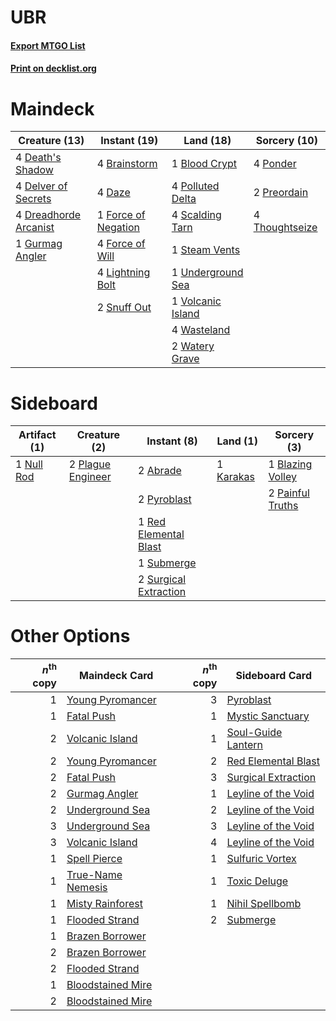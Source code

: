 # UBR

#### [Export MTGO List](../collection/UBR/UBR.txt)
#### [Print on decklist.org](http://decklist.org/?deckmain=1%09Blood%20Crypt%0A4%09Brainstorm%0A4%09Daze%0A4%09Death's%20Shadow%0A4%09Delver%20of%20Secrets%0A4%09Dreadhorde%20Arcanist%0A1%09Force%20of%20Negation%0A4%09Force%20of%20Will%0A1%09Gurmag%20Angler%0A4%09Lightning%20Bolt%0A4%09Polluted%20Delta%0A4%09Ponder%0A2%09Preordain%0A4%09Scalding%20Tarn%0A2%09Snuff%20Out%0A1%09Steam%20Vents%0A4%09Thoughtseize%0A1%09Underground%20Sea%0A1%09Volcanic%20Island%0A4%09Wasteland%0A2%09Watery%20Grave&deckside=2%09Abrade%0A1%09Blazing%20Volley%0A1%09Karakas%0A1%09Null%20Rod%0A2%09Painful%20Truths%0A2%09Plague%20Engineer%0A2%09Pyroblast%0A1%09Red%20Elemental%20Blast%0A1%09Submerge%0A2%09Surgical%20Extraction)
# Maindeck

|                                         Creature (13)                                          |                                         Instant (19)                                         |                                         Land (18)                                         |                                      Sorcery (10)                                       |
|------------------------------------------------------------------------------------------------|----------------------------------------------------------------------------------------------|-------------------------------------------------------------------------------------------|-----------------------------------------------------------------------------------------|
|4 [Death's Shadow](http://gatherer.wizards.com/Pages/Card/Details.aspx?multiverseid=425889)     |4 [Brainstorm](http://gatherer.wizards.com/Pages/Card/Details.aspx?multiverseid=3897)         |1 [Blood Crypt](http://gatherer.wizards.com/Pages/Card/Details.aspx?multiverseid=97102)    |4 [Ponder](http://gatherer.wizards.com/Pages/Card/Details.aspx?multiverseid=451051)      |
|4 [Delver of Secrets](http://gatherer.wizards.com/Pages/Card/Details.aspx?multiverseid=226749)  |4 [Daze](http://gatherer.wizards.com/Pages/Card/Details.aspx?multiverseid=189255)             |4 [Polluted Delta](http://gatherer.wizards.com/Pages/Card/Details.aspx?multiverseid=405104)|2 [Preordain](http://gatherer.wizards.com/Pages/Card/Details.aspx?multiverseid=405347)   |
|4 [Dreadhorde Arcanist](http://gatherer.wizards.com/Pages/Card/Details.aspx?multiverseid=461052)|1 [Force of Negation](http://gatherer.wizards.com/Pages/Card/Details.aspx?multiverseid=464001)|4 [Scalding Tarn](http://gatherer.wizards.com/Pages/Card/Details.aspx?multiverseid=405107) |4 [Thoughtseize](http://gatherer.wizards.com/Pages/Card/Details.aspx?multiverseid=438676)|
|1 [Gurmag Angler](http://gatherer.wizards.com/Pages/Card/Details.aspx?multiverseid=391850)      |4 [Force of Will](http://gatherer.wizards.com/Pages/Card/Details.aspx?multiverseid=3107)      |1 [Steam Vents](http://gatherer.wizards.com/Pages/Card/Details.aspx?multiverseid=405109)   |                                                                                         |
|                                                                                                |4 [Lightning Bolt](http://gatherer.wizards.com/Pages/Card/Details.aspx?multiverseid=806)      |1 [Underground Sea](http://gatherer.wizards.com/Pages/Card/Details.aspx?multiverseid=886)  |                                                                                         |
|                                                                                                |2 [Snuff Out](http://gatherer.wizards.com/Pages/Card/Details.aspx?multiverseid=201794)        |1 [Volcanic Island](http://gatherer.wizards.com/Pages/Card/Details.aspx?multiverseid=887)  |                                                                                         |
|                                                                                                |                                                                                              |4 [Wasteland](http://gatherer.wizards.com/Pages/Card/Details.aspx?multiverseid=413790)     |                                                                                         |
|                                                                                                |                                                                                              |2 [Watery Grave](http://gatherer.wizards.com/Pages/Card/Details.aspx?multiverseid=405114)  |                                                                                         |


# Sideboard

|                                    Artifact (1)                                     |                                        Creature (2)                                        |                                          Instant (8)                                           |                                      Land (1)                                      |                                        Sorcery (3)                                        |
|-------------------------------------------------------------------------------------|--------------------------------------------------------------------------------------------|------------------------------------------------------------------------------------------------|------------------------------------------------------------------------------------|-------------------------------------------------------------------------------------------|
|1 [Null Rod](http://gatherer.wizards.com/Pages/Card/Details.aspx?multiverseid=383034)|2 [Plague Engineer](http://gatherer.wizards.com/Pages/Card/Details.aspx?multiverseid=464049)|2 [Abrade](http://gatherer.wizards.com/Pages/Card/Details.aspx?multiverseid=430772)             |1 [Karakas](http://gatherer.wizards.com/Pages/Card/Details.aspx?multiverseid=413782)|1 [Blazing Volley](http://gatherer.wizards.com/Pages/Card/Details.aspx?multiverseid=426821)|
|                                                                                     |                                                                                            |2 [Pyroblast](http://gatherer.wizards.com/Pages/Card/Details.aspx?multiverseid=4083)            |                                                                                    |2 [Painful Truths](http://gatherer.wizards.com/Pages/Card/Details.aspx?multiverseid=401981)|
|                                                                                     |                                                                                            |1 [Red Elemental Blast](http://gatherer.wizards.com/Pages/Card/Details.aspx?multiverseid=814)   |                                                                                    |                                                                                           |
|                                                                                     |                                                                                            |1 [Submerge](http://gatherer.wizards.com/Pages/Card/Details.aspx?multiverseid=21296)            |                                                                                    |                                                                                           |
|                                                                                     |                                                                                            |2 [Surgical Extraction](http://gatherer.wizards.com/Pages/Card/Details.aspx?multiverseid=397706)|                                                                                    |                                                                                           |


# Other Options

|*n*<sup>th</sup> copy|                                       Maindeck Card                                        |*n*<sup>th</sup> copy|                                        Sideboard Card                                        |
|--------------------:|--------------------------------------------------------------------------------------------|--------------------:|----------------------------------------------------------------------------------------------|
|                    1|[Young Pyromancer](http://gatherer.wizards.com/Pages/Card/Details.aspx?multiverseid=426592) |                    3|[Pyroblast](http://gatherer.wizards.com/Pages/Card/Details.aspx?multiverseid=4083)            |
|                    1|[Fatal Push](http://gatherer.wizards.com/Pages/Card/Details.aspx?multiverseid=423724)       |                    1|[Mystic Sanctuary](http://gatherer.wizards.com/Pages/Card/Details.aspx?multiverseid=473209)   |
|                    2|[Volcanic Island](http://gatherer.wizards.com/Pages/Card/Details.aspx?multiverseid=887)     |                    1|[Soul-Guide Lantern](http://gatherer.wizards.com/Pages/Card/Details.aspx?multiverseid=476488) |
|                    2|[Young Pyromancer](http://gatherer.wizards.com/Pages/Card/Details.aspx?multiverseid=426592) |                    2|[Red Elemental Blast](http://gatherer.wizards.com/Pages/Card/Details.aspx?multiverseid=814)   |
|                    2|[Fatal Push](http://gatherer.wizards.com/Pages/Card/Details.aspx?multiverseid=423724)       |                    3|[Surgical Extraction](http://gatherer.wizards.com/Pages/Card/Details.aspx?multiverseid=397706)|
|                    2|[Gurmag Angler](http://gatherer.wizards.com/Pages/Card/Details.aspx?multiverseid=391850)    |                    1|[Leyline of the Void](http://gatherer.wizards.com/Pages/Card/Details.aspx?multiverseid=107682)|
|                    2|[Underground Sea](http://gatherer.wizards.com/Pages/Card/Details.aspx?multiverseid=886)     |                    2|[Leyline of the Void](http://gatherer.wizards.com/Pages/Card/Details.aspx?multiverseid=107682)|
|                    3|[Underground Sea](http://gatherer.wizards.com/Pages/Card/Details.aspx?multiverseid=886)     |                    3|[Leyline of the Void](http://gatherer.wizards.com/Pages/Card/Details.aspx?multiverseid=107682)|
|                    3|[Volcanic Island](http://gatherer.wizards.com/Pages/Card/Details.aspx?multiverseid=887)     |                    4|[Leyline of the Void](http://gatherer.wizards.com/Pages/Card/Details.aspx?multiverseid=107682)|
|                    1|[Spell Pierce](http://gatherer.wizards.com/Pages/Card/Details.aspx?multiverseid=425876)     |                    1|[Sulfuric Vortex](http://gatherer.wizards.com/Pages/Card/Details.aspx?multiverseid=382379)    |
|                    1|[True-Name Nemesis](http://gatherer.wizards.com/Pages/Card/Details.aspx?multiverseid=446104)|                    1|[Toxic Deluge](http://gatherer.wizards.com/Pages/Card/Details.aspx?multiverseid=376559)       |
|                    1|[Misty Rainforest](http://gatherer.wizards.com/Pages/Card/Details.aspx?multiverseid=405102) |                    1|[Nihil Spellbomb](http://gatherer.wizards.com/Pages/Card/Details.aspx?multiverseid=442215)    |
|                    1|[Flooded Strand](http://gatherer.wizards.com/Pages/Card/Details.aspx?multiverseid=405098)   |                    2|[Submerge](http://gatherer.wizards.com/Pages/Card/Details.aspx?multiverseid=21296)            |
|                    1|[Brazen Borrower](http://gatherer.wizards.com/Pages/Card/Details.aspx?multiverseid=473001)  |                     |                                                                                              |
|                    2|[Brazen Borrower](http://gatherer.wizards.com/Pages/Card/Details.aspx?multiverseid=473001)  |                     |                                                                                              |
|                    2|[Flooded Strand](http://gatherer.wizards.com/Pages/Card/Details.aspx?multiverseid=405098)   |                     |                                                                                              |
|                    1|[Bloodstained Mire](http://gatherer.wizards.com/Pages/Card/Details.aspx?multiverseid=405094)|                     |                                                                                              |
|                    2|[Bloodstained Mire](http://gatherer.wizards.com/Pages/Card/Details.aspx?multiverseid=405094)|                     |                                                                                              |

